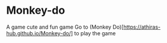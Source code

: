 # Monkey-do
A game cute and fun game
 Go to (Monkey Do)[https://athiras-hub.github.io/Monkey-do/] to play the game